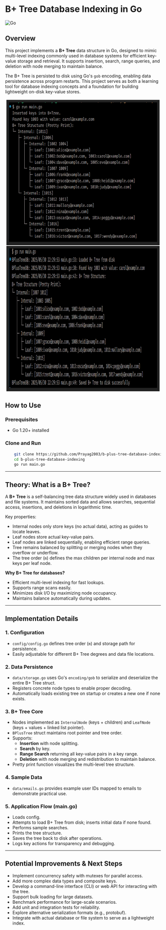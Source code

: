 
# B+ Tree Database Indexing in Go

![Go](https://img.shields.io/badge/Language-Go-blue)

## Overview

This project implements a **B+ Tree** data structure in Go, designed to mimic multi-level indexing commonly used in database systems for efficient key-value storage and retrieval. It supports insertion, search, range queries, and deletion with node merging to maintain balance.

The B+ Tree is persisted to disk using Go's `gob` encoding, enabling data persistence across program restarts. This project serves as both a learning tool for database indexing concepts and a foundation for building lightweight on-disk key-value stores.

<table align="center" style="border: 2px solid white; border-collapse: collapse; width: 100%;">
    <tr>
        <td style="border: 2px solid white; padding: 8px; background: #222; text-align: center;">
            <img src="assets/image.png" alt="Tree Print" width="700" height="450"><br>
        </td>
    </tr>
    <tr>
        <td style="border: 2px solid white; padding: 8px; background: #222; text-align: center;">
            <img src="assets/persist.png" alt="Data Persistence" width="1000" height="450"><br>
        </td>
    </tr>
</table>

## How to Use

### Prerequisites

- Go 1.20+ installed

### Clone and Run

```bash
    git clone https://github.com/Prayag2003/b-plus-tree-database-indexing.git
    cd b-plus-tree-database-indexing
    go run main.go
````

---

## Theory: What is a B+ Tree?

A **B+ Tree** is a self-balancing tree data structure widely used in databases and file systems. It maintains sorted data and allows searches, sequential access, insertions, and deletions in logarithmic time.

Key properties:

- Internal nodes only store keys (no actual data), acting as guides to locate leaves.
- Leaf nodes store actual key-value pairs.
- Leaf nodes are linked sequentially, enabling efficient range queries.
- Tree remains balanced by splitting or merging nodes when they overflow or underflow.
- The tree order (`m`) defines the max children per internal node and max keys per leaf node.

**Why B+ Tree for databases?**

- Efficient multi-level indexing for fast lookups.
- Supports range scans easily.
- Minimizes disk I/O by maximizing node occupancy.
- Maintains balance automatically during updates.

---

## Implementation Details

### 1. Configuration

- `config/config.go` defines tree order (`m`) and storage path for persistence.
- Easily adjustable for different B+ Tree degrees and data file locations.

### 2. Data Persistence

- `data/storage.go` uses Go's `encoding/gob` to serialize and deserialize the entire B+ Tree struct.
- Registers concrete node types to enable proper decoding.
- Automatically loads existing tree on startup or creates a new one if none exists.

### 3. B+ Tree Core

- Nodes implemented as `InternalNode` (keys + children) and `LeafNode` (keys + values + linked list pointer).
- `BPlusTree` struct maintains root pointer and tree order.
- Supports:
  - **Insertion** with node splitting.
  - **Search** by key.
  - **Range Search** returning all key-value pairs in a key range.
  - **Deletion** with node merging and redistribution to maintain balance.
- Pretty print function visualizes the multi-level tree structure.

### 4. Sample Data

- `data/emails.go` provides example user IDs mapped to emails to demonstrate practical use.

### 5. Application Flow (main.go)

- Loads config.
- Attempts to load B+ Tree from disk; inserts initial data if none found.
- Performs sample searches.
- Prints the tree structure.
- Saves the tree back to disk after operations.
- Logs key actions for transparency and debugging.

---


## Potential Improvements & Next Steps

* Implement concurrency safety with mutexes for parallel access.
* Add more complex data types and composite keys.
* Develop a command-line interface (CLI) or web API for interacting with the tree.
* Support bulk loading for large datasets.
* Benchmark performance for large-scale scenarios.
* Add unit and integration tests for reliability.
* Explore alternative serialization formats (e.g., protobuf).
* Integrate with actual database or file system to serve as a lightweight index.

